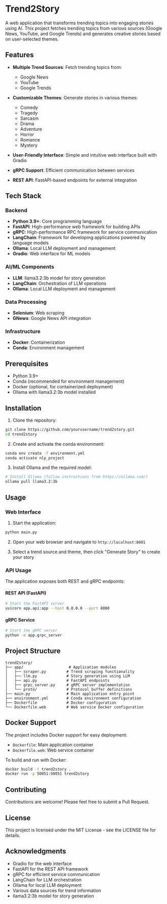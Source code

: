 # Trend2Story

A web application that transforms trending topics into engaging stories using AI. This project fetches trending topics from various sources (Google News, YouTube, and Google Trends) and generates creative stories based on user-selected themes.

## Features

- **Multiple Trend Sources**: Fetch trending topics from:
  - Google News
  - YouTube
  - Google Trends

- **Customizable Themes**: Generate stories in various themes:
  - Comedy
  - Tragedy
  - Sarcasm
  - Drama
  - Adventure
  - Horror
  - Romance
  - Mystery

- **User-Friendly Interface**: Simple and intuitive web interface built with Gradio
- **gRPC Support**: Efficient communication between services
- **REST API**: FastAPI-based endpoints for external integration

## Tech Stack

### Backend
- **Python 3.9+**: Core programming language
- **FastAPI**: High-performance web framework for building APIs
- **gRPC**: High-performance RPC framework for service communication
- **LangChain**: Framework for developing applications powered by language models
- **Ollama**: Local LLM deployment and management
- **Gradio**: Web interface for ML models

### AI/ML Components
- **LLM**: llama3.2:3b model for story generation
- **LangChain**: Orchestration of LLM operations
- **Ollama**: Local LLM deployment and management

### Data Processing
- **Selenium**: Web scraping
- **GNews**: Google News API integration

### Infrastructure
- **Docker**: Containerization
- **Conda**: Environment management

## Prerequisites

- Python 3.9+
- Conda (recommended for environment management)
- Docker (optional, for containerized deployment)
- Ollama with llama3.2:3b model installed

## Installation

1. Clone the repository:
```bash
git clone https://github.com/yourusername/trend2story.git
cd trend2story
```

2. Create and activate the conda environment:
```bash
conda env create -f environment.yml
conda activate nlp_project
```

3. Install Ollama and the required model:
```bash
# Install Ollama (follow instructions from https://ollama.com/)
ollama pull llama3.2:3b
```

## Usage

### Web Interface
1. Start the application:
```bash
python main.py
```

2. Open your web browser and navigate to `http://localhost:8001`

3. Select a trend source and theme, then click "Generate Story" to create your story

### API Usage
The application exposes both REST and gRPC endpoints:

#### REST API (FastAPI)
```bash
# Start the FastAPI server
uvicorn app.api:app --host 0.0.0.0 --port 8000
```

#### gRPC Service
```bash
# Start the gRPC server
python -m app.grpc_server
```

## Project Structure

```
trend2story/
├── app/                    # Application modules
│   ├── scraper.py         # Trend scraping functionality
│   ├── llm.py             # Story generation using LLM
│   ├── api.py             # FastAPI endpoints
│   ├── grpc_server.py     # gRPC server implementation
│   └── proto/             # Protocol buffer definitions
├── main.py                # Main application entry point
├── environment.yml        # Conda environment configuration
├── Dockerfile             # Docker configuration
└── Dockerfile.web         # Web service Docker configuration
```

## Docker Support

The project includes Docker support for easy deployment:

- `Dockerfile`: Main application container
- `Dockerfile.web`: Web service container

To build and run with Docker:
```bash
docker build -t trend2story .
docker run -p 50051:50051 trend2story
```

## Contributing

Contributions are welcome! Please feel free to submit a Pull Request.

## License

This project is licensed under the MIT License - see the LICENSE file for details.

## Acknowledgments

- Gradio for the web interface
- FastAPI for the REST API framework
- gRPC for efficient service communication
- LangChain for LLM orchestration
- Ollama for local LLM deployment
- Various data sources for trend information
- llama3.2:3b model for story generation 
